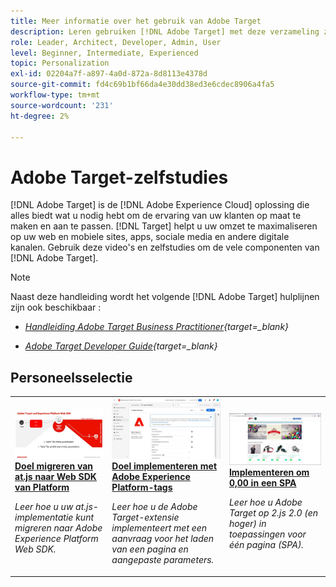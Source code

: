 ```yaml
---
title: Meer informatie over het gebruik van Adobe Target
description: Leren gebruiken [!DNL Adobe Target] met deze verzameling zelfstudies en video's die alle componenten omvatten.
role: Leader, Architect, Developer, Admin, User
level: Beginner, Intermediate, Experienced
topic: Personalization
exl-id: 02204a7f-a897-4a0d-872a-8d8113e4378d
source-git-commit: fd4c69b1bf66da4e30dd38ed3e6cdec8906a4fa5
workflow-type: tm+mt
source-wordcount: '231'
ht-degree: 2%

---
```


# Adobe Target-zelfstudies

[!DNL Adobe Target] is de [!DNL Adobe Experience Cloud] oplossing die alles biedt wat u nodig hebt om de ervaring van uw klanten op maat te maken en aan te passen. [!DNL Target] helpt u uw omzet te maximaliseren op uw web en mobiele sites, apps, sociale media en andere digitale kanalen. Gebruik deze video&#39;s en zelfstudies om de vele componenten van [!DNL Adobe Target].

>[!NOTE]
>
>Naast deze handleiding wordt het volgende [!DNL Adobe Target] hulplijnen zijn ook beschikbaar :
>
>* *[Handleiding Adobe Target Business Practitioner](https://experienceleague.adobe.com/docs/target/using/target-home.html){target=_blank}*
>
>* *[Adobe Target Developer Guide](https://experienceleague.adobe.com/docs/target-dev/developer/overview.html){target=_blank}*


<div id="recs-overview-body-1"></div>
<div id="recs-overview-body-2"></div>
<div id="recs-overview-body-3"></div>
<div id="recs-overview-body-4"></div>
<div id="recs-overview-body-5"></div>
<div id="recs-overview-body-6"></div>

## Personeelsselectie

<table style="margin-top: 0 !important">
<tr>
  <td>
    <a href="https://experienceleague.adobe.com/docs/platform-learn/migrate-target-to-websdk/introduction.html">
      <img alt="Doel migreren van at.js naar Web SDK van Platform" src="./assets/thumb_websdk.jpg" />
    </a>
    <div>
      <a href="https://experienceleague.adobe.com/docs/platform-learn/migrate-target-to-websdk/introduction.html">
    <strong>Doel migreren van at.js naar Web SDK van Platform</strong>
    </a>
    </div>
    <p>
    <em>Leer hoe u uw at.js-implementatie kunt migreren naar Adobe Experience Platform Web SDK.</em>
    <p>
  </td>
  <td>
    <a href="https://experienceleague.adobe.com/docs/platform-learn/implement-in-websites/implement-solutions/target.html"> 
      <img alt="Doel implementeren met Adobe Experience Platform-tags" src="./assets/add-adobe-target.jpg"/>
    </a>
    <div>
      <a href="https://experienceleague.adobe.com/docs/platform-learn/implement-in-websites/implement-solutions/target.html">
    <strong>Doel implementeren met Adobe Experience Platform-tags</strong>
    </a>
    </div>
    <p>
    <em>Leer hoe u de Adobe Target-extensie implementeert met een aanvraag voor het laden van een pagina en aangepaste parameters.</em>
    <p>
  </td>
   <td>
    <a href="https://experienceleague.adobe.com/docs/target-learn/tutorials/implementation/implement-atjs-20-in-a-single-page-application.html">
      <img alt="Adobe Target- in.js 2.0 implementeren in een toepassing voor één pagina (SPA)" src="./assets/26248.png" />
    </a>
    <div>
    <a href="https://experienceleague.adobe.com/docs/target-learn/tutorials/implementation/implement-atjs-20-in-a-single-page-application.html">
    <strong>Implementeren om 0,00 in een SPA</strong>
    </a>
    </div>
    <p>
    <em> Leer hoe u Adobe Target op 2.js 2.0 (en hoger) in toepassingen voor één pagina (SPA).</em>
    <p>
  </td>
</tr>
</table>